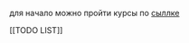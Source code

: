 для начало можно пройти курсы по [сыллке](https://www.youtube.com/watch?v=LrhyihlqB-U&list=RDCMUCik7MxUtSXXfT-f_78cQRfQ&start_radio=1&rv=LrhyihlqB-U&t=2)

[[TODO LIST]]